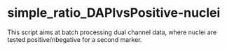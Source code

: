 # simple_ratio_DAPIvsPositive-nuclei
This script aims at batch processing dual channel data, where nuclei are tested positive/nbegative for a second marker.
